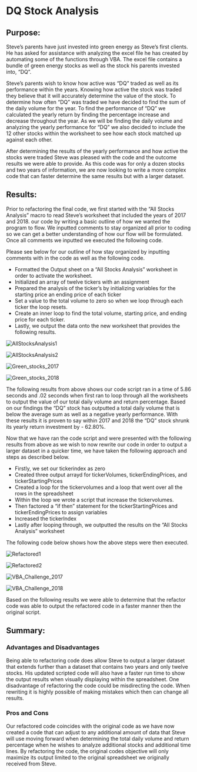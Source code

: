# DQ Stock Analysis

##  Purpose:
Steve’s parents have just invested into green energy as Steve’s first clients. He has asked for assistance with analyzing the excel file he has created by automating some of the functions through VBA. The excel file contains a bundle of green energy stocks as well as the stock his parents invested into, “DQ”.

Steve’s parents wish to know how active was “DQ” traded as well as its performance within the years. Knowing how active the stock was traded they believe that it will accurately determine the value of the stock. To determine how often “DQ” was traded we have decided to find the sum of the daily volume for the year. To find the performance of “DQ” we calculated the yearly return by finding the percentage increase and decrease throughout the year. As we will be finding the daily volume and analyzing the yearly performance for “DQ” we also decided to include the 12 other stocks within the worksheet to see how each stock matched up against each other.

After determining the results of the yearly performance and how active the stocks were traded Steve was pleased with the code and the outcome results we were able to provide. As this code was for only a dozen stocks and two years of information, we are now looking to write a more complex code that can faster determine the same results but with a larger dataset.

## Results:

Prior to refactoring the final code, we first started with the “All Stocks Analysis” macro to read Steve’s worksheet that included the years of 2017 and 2018. our code by writing a basic outline of how we wanted the program to flow. We inputted comments to stay organized all prior to coding so we can get a better understanding of how our flow will be formulated. Once all comments we inputted we executed the following code.

Please see below for our outline of how stay organized by inputting comments with in the code as well as the following code.

* Formatted the Output sheet on a “All Stocks Analysis” worksheet in order to activate the worksheet.
* Initialized an array of twelve tickers with an assignment
* Prepared the analysis of the ticker’s by initializing variables for the starting price an ending price of each ticker
* Set a value to the total volume to zero so when we loop through each ticker the loop resets.
* Create an inner loop to find the total volume, starting price, and ending price for each ticker.
* Lastly, we output the data onto the new worksheet that provides the following results.

![AllStocksAnalysis1](https://user-images.githubusercontent.com/81484054/116826075-320f3680-ab60-11eb-8e23-7df57b5c7baa.png)

![AllStocksAnalysis2](https://user-images.githubusercontent.com/81484054/116826076-320f3680-ab60-11eb-866f-1c421c5b284e.png)

![Green_stocks_2017](https://user-images.githubusercontent.com/81484054/116826077-320f3680-ab60-11eb-96f4-112d447baa40.png)

![Green_stocks_2018](https://user-images.githubusercontent.com/81484054/116826078-32a7cd00-ab60-11eb-9545-8d9ccbb88fbc.png)

The following results from above shows our code script ran in a time of 5.86 seconds and .02 seconds when first ran to loop through all the worksheets to output the value of our total daily volume and return percentage. Based on our findings the “DQ” stock has outputted a total daily volume that is below the average sum as well as a negative yearly performance. With these results it is proven to say within 2017 and 2018 the “DQ” stock shrunk its yearly return investment by - 62.80%.	

Now that we have ran the code script and were presented with the following results from above as we wish to now rewrite our code in order to output a larger dataset in a quicker time, we have taken the following approach and steps as described below.

* Firstly, we set our tickerindex as zero
* Created three output arrayd for tickerVolumes, tickerEndingPrices, and tickerStartingPrices
* Created a loop for the tickervolumes and a loop that went over all the rows in the spreadsheet
* Within the loop we wrote a script that increase the tickervolumes.
* Then factored a “if then” statement for the tickerStartingPrices and tickerEndingPrices to assign variables
* Increased the tickerIndex
* Lastly after looping through, we outputted the results on the “All Stocks Analysis” worksheet

The following code below shows how the above steps were then executed.

![Refactored1](https://user-images.githubusercontent.com/81484054/116826114-6e429700-ab60-11eb-9a97-34446cddf1e1.png)

![Refactored2](https://user-images.githubusercontent.com/81484054/116826116-6edb2d80-ab60-11eb-9145-4c4ae23019ca.png)

![VBA_Challenge_2017](https://user-images.githubusercontent.com/81484054/116826117-6edb2d80-ab60-11eb-888c-5fb939767df3.png)

![VBA_Challenge_2018](https://user-images.githubusercontent.com/81484054/116826118-6edb2d80-ab60-11eb-893a-5f79d939c9ed.png)

Based on the following results we were able to determine that the refactor code was able to output the refactored code in a faster manner then the original script.

## Summary:

### Advantages and Disadvantages

Being able to refactoring code does allow Steve to output a larger dataset that extends further than a dataset that contains two years and only twelve stocks. His updated scripted code will also have a faster run time to show the output results when visually displaying within the spreadsheet. One disadvantage of refactoring the code could be misdirecting the code. When rewriting it is highly possible of making mistakes which then can change all results.

### Pros and Cons

Our refactored code coincides with the original code as we have now created a code that can adjust to any additional amount of data that Steve will use moving forward when determining the total daily volume and return percentage when he wishes to analyze additional stocks and additional time lines. By refactoring the code, the original codes objective will only maximize its output limited to the original spreadsheet we originally received from Steve.
